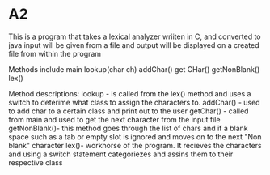 # A2

This is a program that takes a lexical analyzer wriiten in C, and converted to java
input will be given from a file and output will be displayed on a created file from within the program

Methods include main
                lookup(char ch)
                addChar()
                get CHar()
                getNonBlank()
                lex()
                
 Method descriptions:
  lookup - is called from the lex() method and uses a switch to deterime what class to assign the characters to.
  addChar() - used to add char to a certain class and print out to the user
  getChar() - called from main and used to get the next character from the input file
  getNonBlank()- this method goes through the list of chars and if a blank space such as a tab or empty slot is ignored and moves on to the next "Non blank" character
  lex()- workhorse of the program. It recieves the characters and using a switch statement categoriezes and assins them to their respective class
